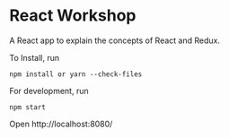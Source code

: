 # React Workshop
A React app to explain the concepts of React and Redux.


To Install, run
```
npm install or yarn --check-files
```

For development, run
```
npm start
```
Open http://localhost:8080/
